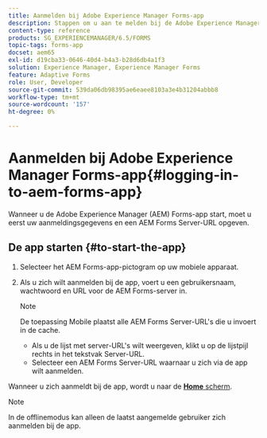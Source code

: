 ```yaml
---
title: Aanmelden bij Adobe Experience Manager Forms-app
description: Stappen om u aan te melden bij de Adobe Experience Manager Forms-app.
content-type: reference
products: SG_EXPERIENCEMANAGER/6.5/FORMS
topic-tags: forms-app
docset: aem65
exl-id: d19cba33-0646-40d4-b4a3-b28d6db4a1f3
solution: Experience Manager, Experience Manager Forms
feature: Adaptive Forms
role: User, Developer
source-git-commit: 539da06db98395ae6eaee8103a3e4b31204abbb8
workflow-type: tm+mt
source-wordcount: '157'
ht-degree: 0%

---
```


# Aanmelden bij Adobe Experience Manager Forms-app{#logging-in-to-aem-forms-app}

Wanneer u de Adobe Experience Manager (AEM) Forms-app start, moet u eerst uw aanmeldingsgegevens en een AEM Forms Server-URL opgeven.

## De app starten {#to-start-the-app}

1. Selecteer het AEM Forms-app-pictogram op uw mobiele apparaat.
1. Als u zich wilt aanmelden bij de app, voert u een gebruikersnaam, wachtwoord en URL voor de AEM Forms-server in.

   >[!NOTE]
   >
   >De toepassing Mobile plaatst alle AEM Forms Server-URL&#39;s die u invoert in de cache.
   >
   >    * Als u de lijst met server-URL&#39;s wilt weergeven, klikt u op de lijstpijl rechts in het tekstvak Server-URL.
   >    * Selecteer een AEM Forms Server-URL waarnaar u zich via de app wilt aanmelden.

Wanneer u zich aanmeldt bij de app, wordt u naar de [**Home** scherm](../../forms/using/home-screen.md).

>[!NOTE]
>
>In de offlinemodus kan alleen de laatst aangemelde gebruiker zich aanmelden bij de app.
